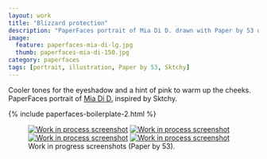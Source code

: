 ```yaml
---
layout: work
title: "Blizzard protection"
description: "PaperFaces portrait of Mia Di D. drawn with Paper by 53 on an iPad."
image: 
  feature: paperfaces-mia-di-lg.jpg
  thumb: paperfaces-mia-di-150.jpg
category: paperfaces
tags: [portrait, illustration, Paper by 53, Sktchy]
---
```


Cooler tones for the eyeshadow and a hint of pink to warm up the cheeks. PaperFaces portrait of [Mia Di D.](http://sktchy.com/BBBOaH) inspired by Sktchy.

{% include paperfaces-boilerplate-2.html %}

<figure class="third">
	<a href="{{ site.url }}/images/paperfaces-mia-di-process-1-lg.jpg"><img src="{{ site.url }}/images/paperfaces-mia-di-process-1-600.jpg" alt="Work in process screenshot"></a>
	<a href="{{ site.url }}/images/paperfaces-mia-di-process-2-lg.jpg"><img src="{{ site.url }}/images/paperfaces-mia-di-process-2-600.jpg" alt="Work in process screenshot"></a>
	<a href="{{ site.url }}/images/paperfaces-mia-di-process-3-lg.jpg"><img src="{{ site.url }}/images/paperfaces-mia-di-process-3-600.jpg" alt="Work in process screenshot"></a>
	<a href="{{ site.url }}/images/paperfaces-mia-di-process-4-lg.jpg"><img src="{{ site.url }}/images/paperfaces-mia-di-process-4-600.jpg" alt="Work in process screenshot"></a>
	<figcaption>Work in progress screenshots (Paper by 53).</figcaption>
</figure>